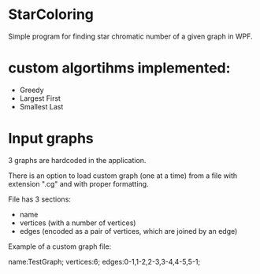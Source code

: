 # StarColoring

Simple program for finding star chromatic number of a given graph in WPF.

# custom algortihms implemented:
- Greedy
- Largest First
- Smallest Last

# Input graphs
3 graphs are hardcoded in the application.

There is an option to load custom graph (one at a time) from a file with extension ".cg" and with proper formatting.

File has 3 sections:
- name
- vertices (with a number of vertices)
- edges (encoded as a pair of vertices, which are joined by an edge)

Example of a custom graph file:

name:TestGraph;
vertices:6;
edges:0-1,1-2,2-3,3-4,4-5,5-1;
